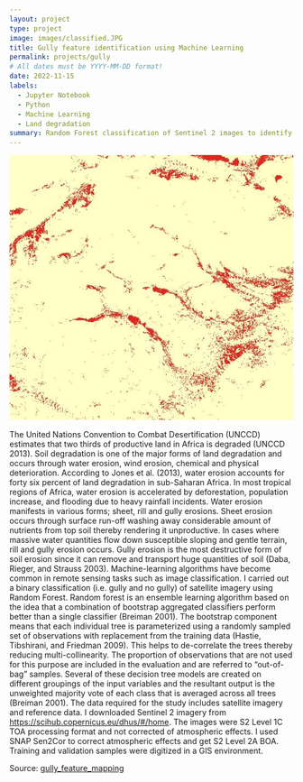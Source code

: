 ```yaml
---
layout: project
type: project
image: images/classified.JPG
title: Gully feature identification using Machine Learning
permalink: projects/gully
# All dates must be YYYY-MM-DD format!
date: 2022-11-15
labels:
  - Jupyter Notebook
  - Python
  - Machine Learning
  - Land degradation
summary: Random Forest classification of Sentinel 2 images to identify gullies
---
```


<img class="ui medium right floated rounded image" src="../images/classified.JPG">

The United Nations Convention to Combat Desertification (UNCCD) estimates that two thirds of productive land in Africa is degraded (UNCCD 2013). Soil degradation is one of the major forms of land degradation and occurs through water erosion, wind erosion, chemical and physical deterioration. According to Jones et al. (2013), water erosion accounts for forty six percent of land degradation in sub-Saharan Africa. In most tropical regions of Africa, water erosion is accelerated by deforestation, population increase, and flooding due to heavy rainfall incidents. Water erosion manifests in various forms; sheet, rill and gully erosions. Sheet erosion occurs through surface run-off washing away considerable amount of nutrients from top soil thereby rendering it unproductive. In cases where massive water quantities flow down susceptible sloping and gentle terrain, rill and gully erosion occurs. Gully erosion is the most destructive form of soil erosion since it can remove and transport huge quantities of soil (Daba, Rieger, and Strauss 2003).
Machine-learning algorithms have become common in remote sensing tasks such as image classification. I carried out a binary classification (i.e. gully and no gully) of satellite imagery using Random Forest. Random forest is an ensemble learning algorithm based on the idea that a combination of bootstrap aggregated classifiers perform better than a single classifier (Breiman 2001). The bootstrap component means that each individual tree is parameterized using a randomly sampled set of observations with replacement from the training data (Hastie, Tibshirani, and Friedman 2009). This helps to de-correlate the trees thereby reducing multi-collinearity. The proportion of observations that are not used for this purpose are included in the evaluation and are referred to “out-of-bag” samples. Several of these decision tree models are created on different groupings of the input variables and the resultant output is the unweighted majority vote of each class that is averaged across all trees (Breiman 2001).
The data required for the study includes satellite imagery and reference data. I downloaded Sentinel 2 imagery from https://scihub.copernicus.eu/dhus/#/home. The images were S2 Level 1C TOA processing format and not corrected of atmospheric effects. I used SNAP Sen2Cor to correct atmospheric effects and get S2 Level 2A BOA. Training and validation samples were digitized in a GIS environment.

Source: <a href="https://github.com/japhethkimeu/gully_feature_mapping"><i class="large github icon"></i>gully_feature_mapping</a>

